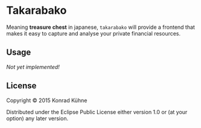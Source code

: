 # Takarabako

Meaning **treasure chest** in japanese, `takarabako` will provide a frontend that makes it easy to capture and analyse your private financial resources.

## Usage
*Not yet implemented!*

## License

Copyright © 2015 Konrad Kühne

Distributed under the Eclipse Public License either version 1.0 or (at
your option) any later version.
